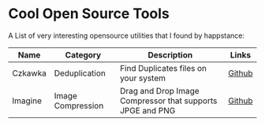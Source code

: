 # Cool Open Source Tools

A List of very interesting opensource utilities that I found by happstance:


|Name|Category|Description|Links|
|----|--------|-----------|-----|
|Czkawka|Deduplication|Find Duplicates files on your system|[Github](https://github.com/qarmin/czkawka)|
|Imagine|Image Compression| Drag and Drop Image Compressor that supports JPGE and PNG| [Github](https://github.com/meowtec/Imagine)|

